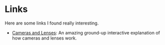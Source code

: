 # Links

Here are some links I found really interesting.

- [Cameras and Lenses](https://ciechanow.ski/cameras-and-lenses/): An amazing ground-up interactive explanation of how cameras and lenses work.
